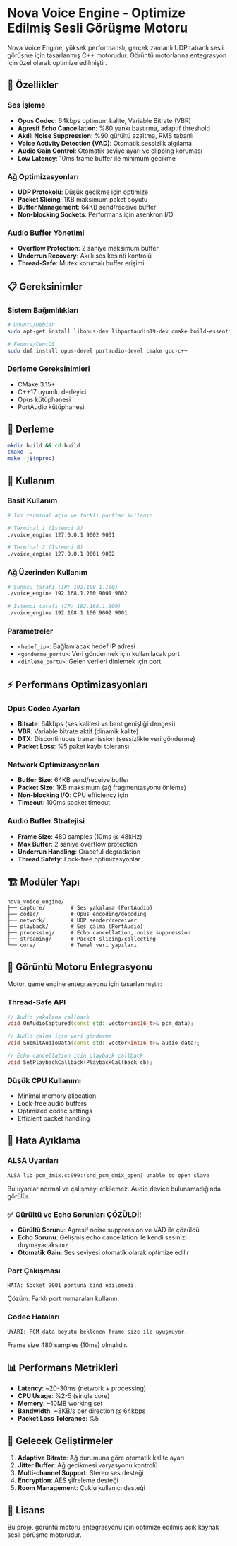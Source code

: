 # Nova Voice Engine - Optimize Edilmiş Sesli Görüşme Motoru

Nova Voice Engine, yüksek performanslı, gerçek zamanlı UDP tabanlı sesli görüşme için tasarlanmış C++ motorudur. Görüntü motorlarına entegrasyon için özel olarak optimize edilmiştir.

## 🚀 Özellikler

### Ses İşleme
- **Opus Codec**: 64kbps optimum kalite, Variable Bitrate (VBR)
- **Agresif Echo Cancellation**: %80 yankı bastırma, adaptif threshold
- **Akıllı Noise Suppression**: %90 gürültü azaltma, RMS tabanlı
- **Voice Activity Detection (VAD)**: Otomatik sessizlik algılama
- **Audio Gain Control**: Otomatik seviye ayarı ve clipping koruması
- **Low Latency**: 10ms frame buffer ile minimum gecikme

### Ağ Optimizasyonları  
- **UDP Protokolü**: Düşük gecikme için optimize
- **Packet Slicing**: 1KB maksimum paket boyutu
- **Buffer Management**: 64KB send/receive buffer
- **Non-blocking Sockets**: Performans için asenkron I/O

### Audio Buffer Yönetimi
- **Overflow Protection**: 2 saniye maksimum buffer
- **Underrun Recovery**: Akıllı ses kesinti kontrolü
- **Thread-Safe**: Mutex korumalı buffer erişimi

## 📋 Gereksinimler

### Sistem Bağımlılıkları
```bash
# Ubuntu/Debian
sudo apt-get install libopus-dev libportaudio19-dev cmake build-essential

# Fedora/CentOS
sudo dnf install opus-devel portaudio-devel cmake gcc-c++
```

### Derleme Gereksinimleri
- CMake 3.15+
- C++17 uyumlu derleyici
- Opus kütüphanesi
- PortAudio kütüphanesi

## 🔧 Derleme

```bash
mkdir build && cd build
cmake ..
make -j$(nproc)
```

## 🎯 Kullanım

### Basit Kullanım
```bash
# İki terminal açın ve farklı portlar kullanın

# Terminal 1 (İstemci A)
./voice_engine 127.0.0.1 9002 9001

# Terminal 2 (İstemci B)  
./voice_engine 127.0.0.1 9001 9002
```

### Ağ Üzerinden Kullanım
```bash
# Sunucu tarafı (IP: 192.168.1.100)
./voice_engine 192.168.1.200 9001 9002

# İstemci tarafı (IP: 192.168.1.200) 
./voice_engine 192.168.1.100 9002 9001
```

### Parametreler
- `<hedef_ip>`: Bağlanılacak hedef IP adresi
- `<gonderme_portu>`: Veri göndermek için kullanılacak port
- `<dinleme_portu>`: Gelen verileri dinlemek için port

## ⚡ Performans Optimizasyonları

### Opus Codec Ayarları
- **Bitrate**: 64kbps (ses kalitesi vs bant genişliği dengesi)
- **VBR**: Variable bitrate aktif (dinamik kalite)
- **DTX**: Discontinuous transmission (sessizlikte veri gönderme)
- **Packet Loss**: %5 paket kaybı toleransı

### Network Optimizasyonları
- **Buffer Size**: 64KB send/receive buffer
- **Packet Size**: 1KB maksimum (ağ fragmentasyonu önleme)
- **Non-blocking I/O**: CPU efficiency için
- **Timeout**: 100ms socket timeout

### Audio Buffer Stratejisi
- **Frame Size**: 480 samples (10ms @ 48kHz)
- **Max Buffer**: 2 saniye overflow protection
- **Underrun Handling**: Graceful degradation
- **Thread Safety**: Lock-free optimizasyonlar

## 🏗️ Modüler Yapı

```
nova_voice_engine/
├── capture/        # Ses yakalama (PortAudio)
├── codec/          # Opus encoding/decoding  
├── network/        # UDP sender/receiver
├── playback/       # Ses çalma (PortAudio)
├── processing/     # Echo cancellation, noise suppression
├── streaming/      # Packet slicing/collecting
└── core/           # Temel veri yapıları
```

## 🔌 Görüntü Motoru Entegrasyonu

Motor, game engine entegrasyonu için tasarlanmıştır:

### Thread-Safe API
```cpp
// Audio yakalama callback
void OnAudioCaptured(const std::vector<int16_t>& pcm_data);

// Audio çalma için veri gönderme  
void SubmitAudioData(const std::vector<int16_t>& audio_data);

// Echo cancellation için playback callback
void SetPlaybackCallback(PlaybackCallback cb);
```

### Düşük CPU Kullanımı
- Minimal memory allocation
- Lock-free audio buffers  
- Optimized codec settings
- Efficient packet handling

## 🐛 Hata Ayıklama

### ALSA Uyarıları
```
ALSA lib pcm_dmix.c:999:(snd_pcm_dmix_open) unable to open slave
```
Bu uyarılar normal ve çalışmayı etkilemez. Audio device bulunamadığında görülür.

### ✅ Gürültü ve Echo Sorunları ÇÖZÜLDİ!
- **Gürültü Sorunu**: Agresif noise suppression ve VAD ile çözüldü
- **Echo Sorunu**: Gelişmiş echo cancellation ile kendi sesinizi duymayacaksınız
- **Otomatik Gain**: Ses seviyesi otomatik olarak optimize edilir

### Port Çakışması
```
HATA: Socket 9001 portuna bind edilemedi.
```
Çözüm: Farklı port numaraları kullanın.

### Codec Hataları
```
UYARI: PCM data boyutu beklenen frame size ile uyuşmuyor.
```
Frame size 480 samples (10ms) olmalıdır.

## 📊 Performans Metrikleri

- **Latency**: ~20-30ms (network + processing)
- **CPU Usage**: %2-5 (single core) 
- **Memory**: ~10MB working set
- **Bandwidth**: ~8KB/s per direction @ 64kbps
- **Packet Loss Tolerance**: %5

## 🚀 Gelecek Geliştirmeler

1. **Adaptive Bitrate**: Ağ durumuna göre otomatik kalite ayarı
2. **Jitter Buffer**: Ağ gecikmesi varyasyonu kontrolü  
3. **Multi-channel Support**: Stereo ses desteği
4. **Encryption**: AES şifreleme desteği
5. **Room Management**: Çoklu kullanıcı desteği

## 📄 Lisans

Bu proje, görüntü motoru entegrasyonu için optimize edilmiş açık kaynak sesli görüşme motorudur.